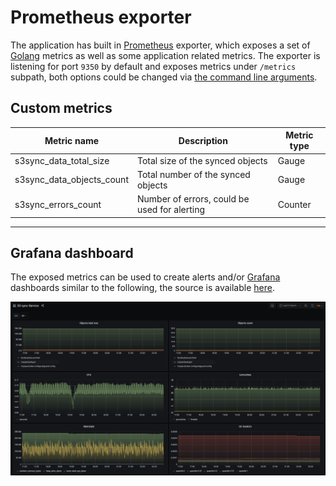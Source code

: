 <!--
s3sync-service - Realtime S3 synchronisation tool
Copyright (c) 2020  Yevgeniy Valeyev

This program is free software: you can redistribute it and/or modify
it under the terms of the GNU General Public License as published by
the Free Software Foundation, either version 3 of the License, or
(at your option) any later version.

This program is distributed in the hope that it will be useful,
but WITHOUT ANY WARRANTY; without even the implied warranty of
MERCHANTABILITY or FITNESS FOR A PARTICULAR PURPOSE.  See the
GNU General Public License for more details.

You should have received a copy of the GNU General Public License
along with this program.  If not, see <http://www.gnu.org/licenses/>.
 -->

# Prometheus exporter

The application has built in [Prometheus](https://prometheus.io/) exporter, which exposes a set of [Golang](https://golang.org/) metrics as well as some application related metrics. The exporter is listening for port `9350` by default and exposes metrics under `/metrics` subpath, both options could be changed via [the command line arguments](configuration.md#command-line-args).

## Custom metrics

| Metric name | Description | Metric type |
|-------------|-------------|-------------|
| s3sync_data_total_size | Total size of the synced objects | Gauge |
| s3sync_data_objects_count | Total number of the synced objects | Gauge |
| s3sync_errors_count | Number of errors, could be used for alerting | Counter |

---

## Grafana dashboard

The exposed metrics can be used to create alerts and/or [Grafana](https://grafana.com/) dashboards similar to the following, the source is available [here](https://raw.githubusercontent.com/mazay/s3sync-service/master/grafana/sample-dashboard.json).

![Sample Grafana dashboard](img/sample-dashboard.png)

